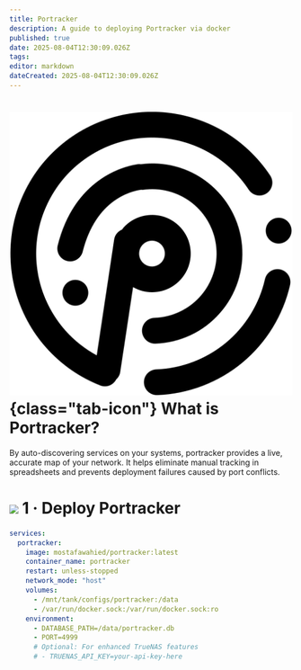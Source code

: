 ```yaml
---
title: Portracker
description: A guide to deploying Portracker via docker
published: true
date: 2025-08-04T12:30:09.026Z
tags: 
editor: markdown
dateCreated: 2025-08-04T12:30:09.026Z
---
```


# ![](/portracker.png){class="tab-icon"} What is Portracker?
By auto-discovering services on your systems, portracker provides a live, accurate map of your network. It helps eliminate manual tracking in spreadsheets and prevents deployment failures caused by port conflicts.

# <img src="/docker.png" class="tab-icon"> 1 · Deploy Portracker

```yaml
services:
  portracker:
    image: mostafawahied/portracker:latest
    container_name: portracker
    restart: unless-stopped
    network_mode: "host"
    volumes:
      - /mnt/tank/configs/portracker:/data
      - /var/run/docker.sock:/var/run/docker.sock:ro
    environment:
      - DATABASE_PATH=/data/portracker.db
      - PORT=4999
      # Optional: For enhanced TrueNAS features
      # - TRUENAS_API_KEY=your-api-key-here
```
